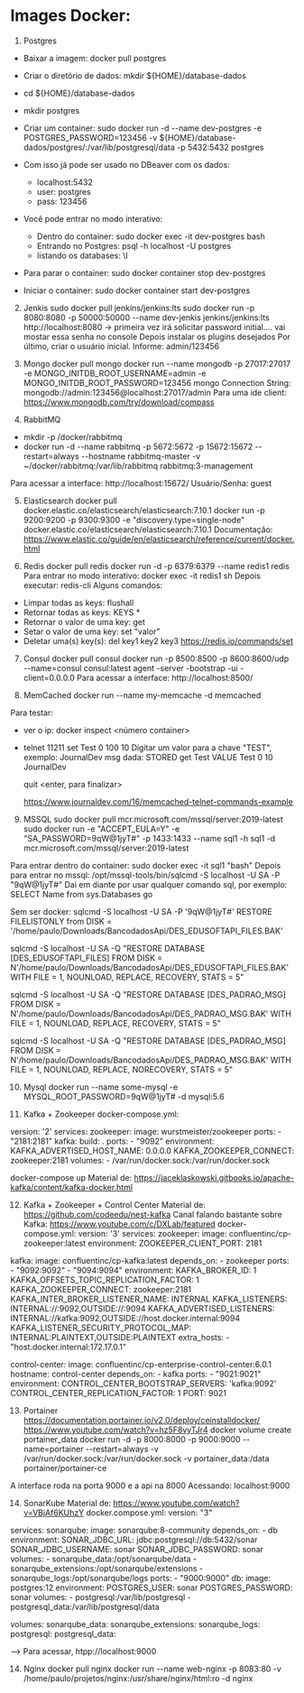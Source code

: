 # Images Docker:

1) Postgres
- Baixar a imagem: docker pull postgres
- Criar o diretório de dados: mkdir ${HOME}/database-dados
- cd ${HOME}/database-dados
- mkdir postgres
- Criar um container: sudo docker run -d --name dev-postgres -e POSTGRES_PASSWORD=123456 -v ${HOME}/database-dados/postgres/:/var/lib/postgresql/data  -p 5432:5432 postgres
- Com isso já pode ser usado no DBeaver com os dados:
	* localhost:5432
	* user: postgres
	* pass: 123456
	
- Você pode entrar no modo interativo:
	* Dentro do container: sudo docker exec -it dev-postgres bash
	* Entrando no Postgres: psql -h localhost -U postgres 
	* listando os databases: \l
	
- Para parar o container: sudo docker container stop dev-postgres
- Iniciar o container: sudo docker container start dev-postgres

	
	
2) Jenkis
sudo docker pull jenkins/jenkins:lts
sudo docker run -p 8080:8080 -p 50000:50000 --name dev-jenkis jenkins/jenkins:lts
http://localhost:8080 -> primeira vez irá solicitar password initial.... vai mostar essa senha no console
Depois instalar os plugins desejados
Por último, criar o usuário inicial. Informe: admin/123456


3) Mongo
docker pull mongo
docker run --name mongodb -p 27017:27017 -e MONGO_INITDB_ROOT_USERNAME=admin -e MONGO_INITDB_ROOT_PASSWORD=123456 mongo
Connection String: mongodb://admin:123456@localhost:27017/admin
Para uma ide client: https://www.mongodb.com/try/download/compass


4) RabbitMQ
- mkdir -p /docker/rabbitmq
- docker run -d --name rabbitmq -p 5672:5672 -p 15672:15672 --restart=always  --hostname rabbitmq-master -v ~/docker/rabbitmq:/var/lib/rabbitmq rabbitmq:3-management
 
Para acessar a interface: http://localhost:15672/
Usuário/Senha: guest
 

 
5) Elasticsearch
docker pull docker.elastic.co/elasticsearch/elasticsearch:7.10.1
docker run -p 9200:9200 -p 9300:9300 -e "discovery.type=single-node" docker.elastic.co/elasticsearch/elasticsearch:7.10.1
Documentação: https://www.elastic.co/guide/en/elasticsearch/reference/current/docker.html

6) Redis
docker pull redis
docker run -d -p 6379:6379 --name redis1 redis
Para entrar no modo interativo: docker exec -it redis1 sh
Depois executar: redis-cli
Alguns comandos:
- Limpar todas as keys: flushall
- Retornar todas as keys: KEYS *
- Retornar o valor de uma key: get <nome da key>
- Setar o valor de uma key: set <nome da key> "valor"
- Deletar uma(s) key(s): del key1 key2 key3
https://redis.io/commands/set


7) Consul
docker pull consul
docker run  -p 8500:8500 -p 8600:8600/udp --name=consul consul:latest agent -server -bootstrap -ui -client=0.0.0.0
Para acessar a interface: http://localhost:8500/


8) MemCached
docker run --name my-memcache -d memcached

Para testar: 
- ver o ip: docker inspect <número container>
- telnet <ip> 11211
	set Test 0 100 10 <enter>
		Digitar um valor para a chave "TEST", exemplo: JournalDev <enter> msg dada: STORED
    get Test 
		VALUE Test 0 10
		JournalDev
	
	quit <enter, para finalizar>
	
	https://www.journaldev.com/16/memcached-telnet-commands-example



9) MSSQL
sudo docker pull mcr.microsoft.com/mssql/server:2019-latest
sudo docker run -e "ACCEPT_EULA=Y" -e "SA_PASSWORD=9qW@1jyT#" -p 1433:1433 --name sql1 -h sql1 -d mcr.microsoft.com/mssql/server:2019-latest

Para entrar dentro do container: sudo docker exec -it sql1 "bash" 
Depois para entrar no mssql: /opt/mssql-tools/bin/sqlcmd -S localhost -U SA -P "9qW@1jyT#"
Dai em diante por usar qualquer comando sql, por exemplo: SELECT Name from sys.Databases <enter> go <enter>

Sem ser docker:
sqlcmd -S localhost -U SA -P '9qW@1jyT#' RESTORE FILELISTONLY from DISK = '/home/paulo/Downloads/BancodadosApi/DES_EDUSOFTAPI_FILES.BAK'

sqlcmd -S localhost -U SA -Q "RESTORE DATABASE [DES_EDUSOFTAPI_FILES] FROM DISK = N'/home/paulo/Downloads/BancodadosApi/DES_EDUSOFTAPI_FILES.BAK' WITH FILE = 1, NOUNLOAD, REPLACE, RECOVERY, STATS = 5"

sqlcmd -S localhost -U SA -Q "RESTORE DATABASE [DES_PADRAO_MSG] FROM DISK = N'/home/paulo/Downloads/BancodadosApi/DES_PADRAO_MSG.BAK' WITH FILE = 1, NOUNLOAD, REPLACE, RECOVERY, STATS = 5"

	


sqlcmd -S localhost -U SA -Q "RESTORE DATABASE [DES_PADRAO_MSG] FROM DISK = N'/home/paulo/Downloads/BancodadosApi/DES_PADRAO_MSG.BAK' WITH FILE = 1, NOUNLOAD, REPLACE, NORECOVERY, STATS = 5"

	
10) Mysql
docker run --name some-mysql -e MYSQL_ROOT_PASSWORD=9qW@1jyT# -d mysql:5.6
	


11) Kafka + Zookeeper
docker-compose.yml:

version: '2'
services:
  zookeeper:
    image: wurstmeister/zookeeper
    ports:
      - "2181:2181"
  kafka:
    build: .
    ports:
      - "9092"
    environment:
      KAFKA_ADVERTISED_HOST_NAME: 0.0.0.0
      KAFKA_ZOOKEEPER_CONNECT: zookeeper:2181
    volumes:
      - /var/run/docker.sock:/var/run/docker.sock

docker-compose up
Material de: https://jaceklaskowski.gitbooks.io/apache-kafka/content/kafka-docker.html


12) Kafka + Zookeeper + Control Center
Material de: https://github.com/codeedu/nest-kafka
Canal falando bastante sobre Kafka: https://www.youtube.com/c/DXLab/featured
docker-compose.yml:
version: '3'
services:
  zookeeper:
    image: confluentinc/cp-zookeeper:latest
    environment:
      ZOOKEEPER_CLIENT_PORT: 2181

  kafka:
    image: confluentinc/cp-kafka:latest
    depends_on:
      - zookeeper
    ports:
      - "9092:9092"
      - "9094:9094"
    environment:
      KAFKA_BROKER_ID: 1
      KAFKA_OFFSETS_TOPIC_REPLICATION_FACTOR: 1
      KAFKA_ZOOKEEPER_CONNECT: zookeeper:2181
      KAFKA_INTER_BROKER_LISTENER_NAME: INTERNAL
      KAFKA_LISTENERS: INTERNAL://:9092,OUTSIDE://:9094
      KAFKA_ADVERTISED_LISTENERS: INTERNAL://kafka:9092,OUTSIDE://host.docker.internal:9094
      KAFKA_LISTENER_SECURITY_PROTOCOL_MAP: INTERNAL:PLAINTEXT,OUTSIDE:PLAINTEXT
    extra_hosts:
      - "host.docker.internal:172.17.0.1"

  control-center:
    image: confluentinc/cp-enterprise-control-center:6.0.1
    hostname: control-center
    depends_on:
      - kafka
    ports:
      - "9021:9021"
    environment:
      CONTROL_CENTER_BOOTSTRAP_SERVERS: 'kafka:9092'
      CONTROL_CENTER_REPLICATION_FACTOR: 1
      PORT: 9021


13) Portainer
https://documentation.portainer.io/v2.0/deploy/ceinstalldocker/
https://www.youtube.com/watch?v=hz5F8vyTJr4
docker volume create portainer_data
docker run -d -p 8000:8000 -p 9000:9000 --name=portainer --restart=always -v /var/run/docker.sock:/var/run/docker.sock -v portainer_data:/data portainer/portainer-ce

A interface roda na porta 9000 e a api na 8000
Acessando: localhost:9000

14) SonarKube 
Material de: https://www.youtube.com/watch?v=VBjAf6KUhzY
docker.compose.yml:
version: "3"

services:
  sonarqube:
    image: sonarqube:8-community
    depends_on:
      - db
    environment:
      SONAR_JDBC_URL: jdbc:postgresql://db:5432/sonar
      SONAR_JDBC_USERNAME: sonar
      SONAR_JDBC_PASSWORD: sonar
    volumes:
      - sonarqube_data:/opt/sonarqube/data
      - sonarqube_extensions:/opt/sonarqube/extensions
      - sonarqube_logs:/opt/sonarqube/logs
    ports:
      - "9000:9000"
  db:
    image: postgres:12
    environment:
      POSTGRES_USER: sonar
      POSTGRES_PASSWORD: sonar
    volumes:
      - postgresql:/var/lib/postgresql
      - postgresql_data:/var/lib/postgresql/data

volumes:
  sonarqube_data:
  sonarqube_extensions:
  sonarqube_logs:
  postgresql:
  postgresql_data:

  --> Para acessar, htpp://localhost:9000

14) Nginx
docker pull nginx
docker run --name web-nginx -p 8083:80 -v /home/paulo/projetos/nginx:/usr/share/nginx/html:ro -d nginx